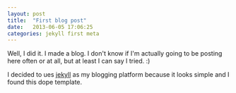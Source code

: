 ```yaml
---
layout: post
title:  "First blog post"
date:   2013-06-05 17:06:25
categories: jekyll first meta
---
```


Well, I did it. I made a blog. I don't know if I'm actually going to be posting here
often or at all, but at least I can say I tried. :)

I decided to ues [jekyll][jekyll] as my blogging platform because it looks simple
and I found this dope template.

[jekyll]:    http://jekyllrb.com
